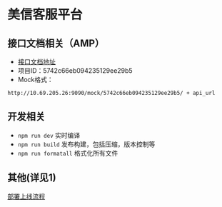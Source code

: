 美信客服平台
============================

## 接口文档相关（AMP）

* [接口文档地址](http://10.69.205.26:9090/#!/main/api/list/5742c66eb094235129ee29b5)
* 项目ID：5742c66eb094235129ee29b5
* Mock格式：
```
http://10.69.205.26:9090/mock/5742c66eb094235129ee29b5/ + api_url
```

## 开发相关

* `npm run dev` 实时编译
* `npm run build` 发布构建，包括压缩，版本控制等
* `npm run formatall` 格式化所有文件

## 其他(详见1)
[部署上线流程](./doc/ReleaseFlow.md)
